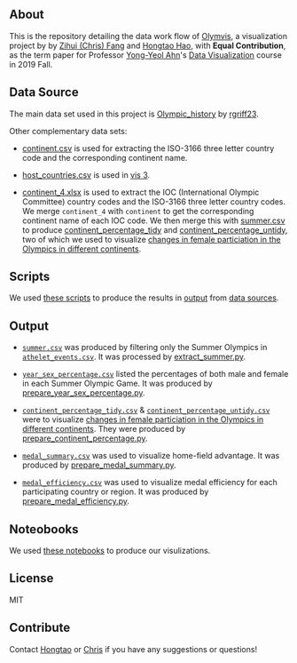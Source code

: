 ## About

This is the repository detailing the data work flow of [Olymvis](), a visualization project by by [Zihui (Chris) Fang](https://github.com/zihfang/) and [Hongtao Hao](https://hongtaoh.com/), with **Equal Contribution**, as the term paper for Professor [Yong-Yeol Ahn](http://yongyeol.com/)'s [Data Visualization](https://yyahn.com/dviz-course/) course in 2019 Fall. 

## Data Source
The main data set used in this project is [Olympic_history](https://github.com/rgriff23/Olympic_history) by [rgriff23](https://github.com/rgriff23).

Other complementary data sets:

- [continent.csv](https://github.com/hongtaoh/olymvis-data/blob/master/data_sources/continent.csv) is used for extracting the ISO-3166 three letter country code and the corresponding continent name.

- [host_countries.csv](https://github.com/hongtaoh/olymvis-data/blob/master/data_sources/host_countries.csv) is used in [vis 3](https://olymvis.netlify.app/vis3/).

- [continent_4.xlsx](https://github.com/hongtaoh/olymvis-data/blob/master/data_sources/continent_4.xlsx) is used to extract the IOC (International Olympic Committee) country codes and the ISO-3166 three letter country codes. We merge `continent_4` with `continent` to get the corresponding continent name of each IOC code. We then merge this with [summer.csv](https://github.com/hongtaoh/olymvis-data/blob/master/output/summer.csv) to produce [continent_percentage_tidy](https://github.com/hongtaoh/olymvis-data/blob/master/output/continent_percentage_tidy.csv) and [continent_percentage_untidy](https://github.com/hongtaoh/olymvis-data/blob/master/output/continent_percentage_untidy.csv), two of which we used to visualize [changes in female particiation in the Olympics in different continents](https://olymvis.netlify.app/vis2/).

## Scripts

We used [these scripts](https://github.com/hongtaoh/olymvis-data/tree/master/scripts) to produce the results in [output](https://github.com/hongtaoh/olymvis-data/tree/master/output) from [data sources](https://github.com/hongtaoh/olymvis-data/tree/master/data_sources).

## Output

- [`summer.csv`](https://github.com/hongtaoh/olymvis-data/blob/master/output/summer.csv) was produced by filtering only the Summer Olympics in [`athelet_events.csv`](https://github.com/hongtaoh/olymvis-data/blob/master/data_sources/Olympic_history/data/athlete_events.csv). It was processed by [extract_summer.py](https://github.com/hongtaoh/olymvis-data/blob/master/scripts/extract_summer.py).

- [`year_sex_percentage.csv`](https://github.com/hongtaoh/olymvis-data/blob/master/output/year_sex_percentage.csv) listed the percentages of both male and female in each Summer Olympic Game. It was produced by [prepare_year_sex_percentage.py](https://github.com/hongtaoh/olymvis-data/blob/master/scripts/prepare_year_sex_percentage.py).

- [`continent_percentage_tidy.csv`](https://github.com/hongtaoh/olymvis-data/blob/master/output/continent_percentage_tidy.csv) & [`continent_percentage_untidy.csv`](https://github.com/hongtaoh/olymvis-data/blob/master/output/continent_percentage_untidy.csv) were to visualize [changes in female particiation in the Olympics in different continents](https://olymvis.netlify.app/vis2/). They were produced by [prepare_continent_percentage.py](https://github.com/hongtaoh/olymvis-data/blob/master/scripts/prepare_continent_percentage.py).

- [`medal_summary.csv`](https://github.com/hongtaoh/olymvis-data/blob/master/output/medal_summary.csv) was used to visualize home-field advantage. It was produced by [prepare_medal_summary.py](https://github.com/hongtaoh/olymvis-data/blob/master/scripts/prepare_medal_summary.py).

- [`medal_efficiency.csv`](https://github.com/hongtaoh/olymvis-data/blob/master/output/medal_efficiency.csv) was used to visualize medal efficiency for each participating country or region. It was produced by [prepare_medal_efficiency.py](https://github.com/hongtaoh/olymvis-data/blob/master/scripts/prepare_medal_efficiency.py).

## Noteobooks

We used [these notebooks](https://github.com/hongtaoh/olymvis-data/tree/master/notebooks) to produce our visulizations. 

## License

MIT

## Contribute 

Contact [Hongtao](https://hongtaoh.com/en/en-vitae/) or [Chris](https://github.com/zihfang/) if you have any suggestions or questions!

